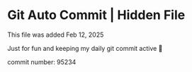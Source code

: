 # Git Auto Commit | Hidden File

This file was added Feb 12, 2025

Just for fun and keeping my daily git commit active 🤪

commit number: 95234

